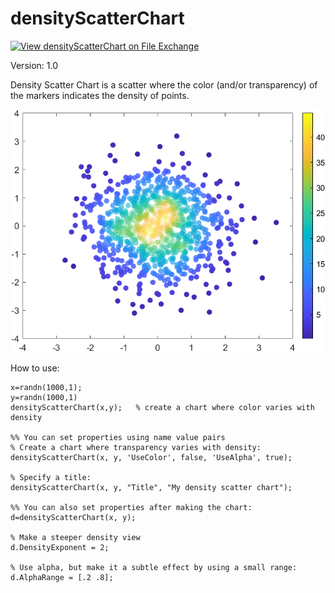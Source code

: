 # densityScatterChart

[![View densityScatterChart on File Exchange](https://www.mathworks.com/matlabcentral/images/matlab-file-exchange.svg)](https://www.mathworks.com/matlabcentral/fileexchange/95828-densityscatterchart)

Version: 1.0

Density Scatter Chart is a scatter where the color (and/or transparency) of the markers indicates the density of points.

![Example densityScatterChart](/exampleDSC.png)

How to use:
```
x=randn(1000,1);
y=randn(1000,1)
densityScatterChart(x,y);   % create a chart where color varies with density

%% You can set properties using name value pairs
% Create a chart where transparency varies with density:
densityScatterChart(x, y, 'UseColor', false, 'UseAlpha', true);

% Specify a title:
densityScatterChart(x, y, "Title", "My density scatter chart");

%% You can also set properties after making the chart:
d=densityScatterChart(x, y);

% Make a steeper density view
d.DensityExponent = 2;

% Use alpha, but make it a subtle effect by using a small range:
d.AlphaRange = [.2 .8];
```

